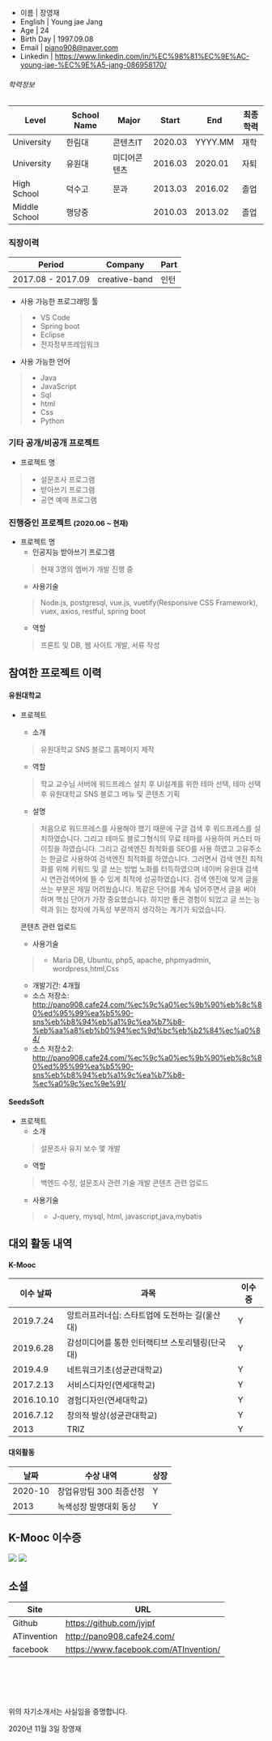  - 이름 | 장영재
 - English | Young jae Jang
 - Age        | 24
 - Birth Day  | 1997.09.08
 - Email      | piano908@naver.com
 - Linkedin   | <https://www.linkedin.com/in/%EC%98%81%EC%9E%AC-young-jae-%EC%9E%A5-jang-086958170/>

###### 학력정보

Level       | School Name    | Major            | Start   | End     | 최종학력
------------|----------------|------------------|---------|---------|--------
University  | 한림대  | 콘텐츠IT | 2020.03 | YYYY.MM |  재학
University  | 유원대  | 미디어콘텐츠 | 2016.03 | 2020.01  | 자퇴
High School | 덕수고 |       문과           | 2013.03 | 2016.02 | 졸업 |
Middle School | 행당중 |                  | 2010.03 | 2013.02 | 졸업 |

### 직장이력
Period            | Company      | Part                    
------------------|--------------|-----------------------------
2017.08 - 2017.09  | creative-band | 인턴

* 사용 가능한 프로그래밍 툴
> - VS Code
> - Spring boot
> - Eclipse
> - 전자정부프레임워크

* 사용 가능한 언어
> - Java
> - JavaScript
> - Sql
> - html
> - Css
> - Python

### 기타 공개/비공개 프로젝트
* 프로젝트 명  
> - 설문조사 프로그램
> - 받아쓰기 프로그램
> - 공연 예매 프로그램

### 진행중인 프로젝트 <small>(2020.06 ~ 현재)</small>

* 프로젝트 명
  - 인공지능 받아쓰기 프로그램  
  > 현재 3명의 멤버가 개발 진행 중 
  - 사용기술  
  > Node.js, postgresql, vue.js, vuetify(Responsive CSS Framework), vuex, axios, restful, spring boot
  - 역할  
  > 프론트 및 DB, 웹 사이트 개발, 서류 작성
## 참여한 프로젝트 이력

#### 유원대학교
* 프로젝트
  - 소개  
  > 유원대학교 SNS 블로그 홈페이지 제작  
  - 역할  
  > 학교 교수님 서버에 워드프레스 설치 후 UI설계를 위한 테마 선택, 테마 선택 후 유원대학교 SNS 블로그 메뉴 및 콘텐츠 기획
  - 설명
  > 처음으로 워드프레스를 사용해야 했기 때문에 구글 검색 후 워드프레스를 설치하였습니다. 그리고 테마도 블로그형식의 무료 테마를 사용하여
  커스터 마이징을 하였습니다. 그리고 검색엔진 최적화를 SEO를 사용 하였고 고유주소는 한글로 사용하여 검색엔진 최적화를 하였습니다. 그러면서
  검색 엔진 최적화를 위해 키워드 및 글 쓰는 방법 노화를 터득하였으며 네이버 유원대 검색시 연관검색어에 뜰 수 있게 최적에 성공하였습니다.
  검색 엔진에 맞게 글을 쓰는 부분은 제일 어려웠습니다. 똑같은 단어를 계속 넣어주면서 글을 써야 하며 핵심 단어가 가장 중요했습니다.
  하지만 좋은 경험이 되었고 글 쓰는 능력과 읽는 청자에 가독성 부분까지 생각하는 계기가 되었습니다.
  
    콘텐츠 관련 업로드
  - 사용기술  
  > * Maria DB, Ubuntu, php5, apache, phpmyadmin, wordpress,html,Css
  - 개발기간: 4개월  
  - 소스 저장소: http://pano908.cafe24.com/%ec%9c%a0%ec%9b%90%eb%8c%80%ed%95%99%ea%b5%90-sns%eb%b8%94%eb%a1%9c%ea%b7%b8-%eb%aa%a8%eb%b0%94%ec%9d%bc%eb%b2%84%ec%a0%84/
  - 소스 저장소2: http://pano908.cafe24.com/%ec%9c%a0%ec%9b%90%eb%8c%80%ed%95%99%ea%b5%90-sns%eb%b8%94%eb%a1%9c%ea%b7%b8-%ec%a0%9c%ec%9e%91/
  
#### SeedsSoft
* 프로젝트
  - 소개  
  > 설문조사 유지 보수 맻 개발
  - 역할  
  > 백엔드 수정, 설문조사 관련 기술 개발
    콘텐츠 관련 업로드
  - 사용기술  
  > * J-query, mysql, html, javascript,java,mybatis





## 대외 활동 내역
#### K-Mooc
이수 날짜 | 과목     | 이수증
------------|---------|-----------------------------
2019.7.24 | 앙트러프러너십: 스타트업에 도전하는 길(울산대) | Y
2019.6.28 | 감성미디어를 통한 인터랙티브 스토리텔링(단국대) | Y
2019.4.9 | 네트워크기초(성균관대학교) | Y
2017.2.13 | 서비스디자인(연세대학교) | Y
2016.10.10     | 경험디자인(연세대학교)   | Y
2016.7.12    | 창의적 발상(성균관대학교)   | Y
2013 | TRIZ | Y


#### 대외활동
날짜 | 수상 내역     | 상장
------------|---------|-----------------------------
2020-10    | 창업유망팀 300 최종선정   | Y
2013 | 녹색성장 발명대회 동상 | Y

## K-Mooc 이수증
![](https://github.com/jyjpf/resume/blob/main/picture/%EA%B9%83%ED%97%88%EB%B8%8C.jpg)
![](https://github.com/jyjpf/resume/blob/main/picture/%EB%8C%80%EC%A7%80%201-100.jpg)
## 소셜
Site     | URL
---------|-------------------------------
Github   | https://github.com/jyjpf
ATinvention | http://pano908.cafe24.com/
facebook | https://www.facebook.com/ATInvention/

<br><br>
---
위의 자기소개서는 사실임을 증명합니다.

2020년 11월 3일
장영재
